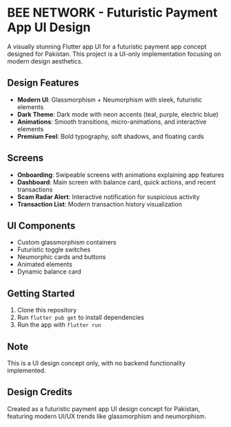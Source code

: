 # BEE NETWORK - Futuristic Payment App UI Design

A visually stunning Flutter app UI for a futuristic payment app concept designed for Pakistan. This project is a UI-only implementation focusing on modern design aesthetics.

## Design Features

- **Modern UI**: Glassmorphism + Neumorphism with sleek, futuristic elements
- **Dark Theme**: Dark mode with neon accents (teal, purple, electric blue)
- **Animations**: Smooth transitions, micro-animations, and interactive elements
- **Premium Feel**: Bold typography, soft shadows, and floating cards

## Screens

- **Onboarding**: Swipeable screens with animations explaining app features
- **Dashboard**: Main screen with balance card, quick actions, and recent transactions
- **Scam Radar Alert**: Interactive notification for suspicious activity
- **Transaction List**: Modern transaction history visualization

## UI Components

- Custom glassmorphism containers
- Futuristic toggle switches
- Neumorphic cards and buttons
- Animated elements
- Dynamic balance card

## Getting Started

1. Clone this repository
2. Run `flutter pub get` to install dependencies
3. Run the app with `flutter run`

## Note

This is a UI design concept only, with no backend functionality implemented.

## Design Credits

Created as a futuristic payment app UI design concept for Pakistan, featuring modern UI/UX trends like glassmorphism and neumorphism.
